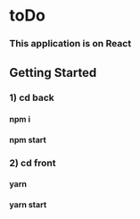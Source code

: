 # toDo

### This application is on React

## Getting Started

### 1) cd back

#### npm i

#### npm start


### 2) cd front 

#### yarn

#### yarn start
